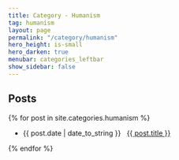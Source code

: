 ```yaml
---
title: Category - Humanism
tag: humanism
layout: page
permalink: "/category/humanism"
hero_height: is-small
hero_darken: true
menubar: categories_leftbar
show_sidebar: false
---
```


<h2>Posts</h2>

{% for post in site.categories.humanism %}
<ul style="padding-left:30px"> 
 <li><span>{{ post.date | date_to_string }}</span> &nbsp; <a href="{{ post.url }}">{{ post.title }}</a></li>
</ul>
{% endfor %}